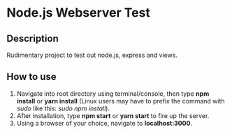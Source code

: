 # Node.js Webserver Test

## Description

Rudimentary project to test out node.js, express and views.

## How to use

1. Navigate into root directory using terminal/console, then type **npm install** or **yarn install** (Linux users may have to prefix the command with *sudo* like this: *sudo npm install*). 
2. After installation, type **npm start** or **yarn start** to fire up the server.
3. Using a browser of your choice, navigate to **localhost:3000**.
